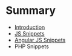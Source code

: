 # Summary

* [Introduction](README.md)
* [JS Snippets](chapter3-typography.md)
* [Angular JS Snippets](chapter2.md)
* PHP Snippets

